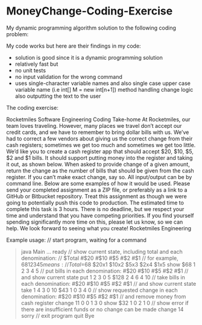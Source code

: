 # MoneyChange-Coding-Exercise

My dynamic programming algorithm solution to the following coding problem:

My code works but here are their findings in my code:
- solution is good since it is a dynamic programming solution
- relatively fast
but
- no unit tests
- no input validation for the wrong command
- uses single-character variable names and also single case upper case variable name (i.e int[] M = new int[n+1])
method handling change logic also outputting the text to the user

The coding exercise:

Rocketmiles Software Engineering Coding Take-home
At Rocketmiles, our team loves traveling. However, many places we travel don’t accept our
credit cards, and we have to remember to bring dollar bills with us. We’ve had to correct a few
vendors about giving us the correct change from their cash registers; sometimes we get too
much and sometimes we get too little.
We’d like you to create a cash register app that should accept $20, $10, $5, $2 and $1 bills. It
should support putting money into the register and taking it out, as shown below. When asked to
provide change of a given amount, return the change as the number of bills that should be given
from the cash register. If you can’t make exact change, say so.
All input/output can be by command line. Below are some examples of how it would be used.
Please send your completed assignment as a ZIP file, or preferably as a link to a GitHub or
Bitbucket repository. Treat this assignment as though we were going to potentially push this
code to production.
The estimated time to complete this task is 3 hours. There is no deadline, but we respect your
time and understand that you have competing priorities. If you find yourself spending
significantly more time on this, please let us know, so we can help.
We look forward to seeing what you create!
Rocketmiles Engineering

Example usage:
// start program, waiting for a command
> java Main ...
ready
// show current state, including total and each denomination:
// $Total #$20 #$10 #$5 #$2 #$1
// for example, $68 1 2 3 4 5 means:
// Total=$68 $20x1 $10x2 $5x3 $2x4 $1x5
> show
$68 1 2 3 4 5
// put bills in each denomination: #$20 #$10 #$5 #$2 #$1
// and show current state
> put 1 2 3 0 5
$128 2 4 6 4 10
// take bills in each denomination: #$20 #$10 #$5 #$2 #$1
// and show current state
> take 1 4 3 0 10
$43 1 0 3 4 0
// show requested change in each denomination: #$20 #$10 #$5 #$2 #$1
// and remove money from cash register
> change 11
0 0 1 3 0
> show
$32 1 0 2 1 0
// show error if there are insufficient funds or no change can be made
> change 14
sorry
// exit program
> quit
Bye

